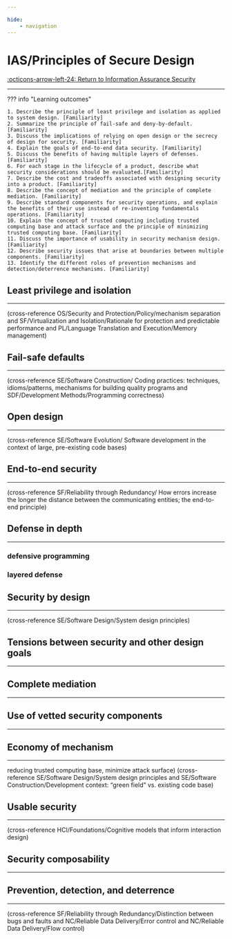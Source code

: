 ```yaml
---

hide:
    - navigation
---
```


# IAS/Principles of Secure Design

[:octicons-arrow-left-24: Return to Information Assurance Security](/Knowledge-Notebook/Information-Assurance-Security/)

---

??? info "Learning outcomes"

    1. Describe the principle of least privilege and isolation as applied to system design. [Familiarity]
    2. Summarize the principle of fail-safe and deny-by-default. [Familiarity]
    3. Discuss the implications of relying on open design or the secrecy of design for security. [Familiarity]
    4. Explain the goals of end-to-end data security. [Familiarity]
    5. Discuss the benefits of having multiple layers of defenses. [Familiarity]
    6. For each stage in the lifecycle of a product, describe what security considerations should be evaluated.[Familiarity]
    7. Describe the cost and tradeoffs associated with designing security into a product. [Familiarity]
    8. Describe the concept of mediation and the principle of complete mediation. [Familiarity]
    9. Describe standard components for security operations, and explain the benefits of their use instead of re-inventing fundamentals operations. [Familiarity]
    10. Explain the concept of trusted computing including trusted computing base and attack surface and the principle of minimizing trusted computing base. [Familiarity]
    11. Discuss the importance of usability in security mechanism design. [Familiarity]
    12. Describe security issues that arise at boundaries between multiple components. [Familiarity]
    13. Identify the different roles of prevention mechanisms and detection/deterrence mechanisms. [Familiarity]

## Least privilege and isolation

---

(cross-reference OS/Security and Protection/Policy/mechanism separation and SF/Virtualization and Isolation/Rationale for protection and predictable performance and PL/Language Translation and Execution/Memory management)

## Fail-safe defaults

---

(cross-reference SE/Software Construction/ Coding practices: techniques, idioms/patterns, mechanisms for building quality programs and SDF/Development Methods/Programming correctness)

## Open design

---

(cross-reference SE/Software Evolution/ Software development in the context of large, pre-existing code bases)

## End-to-end security

---

(cross-reference SF/Reliability through Redundancy/ How errors increase the longer the distance between the communicating entities; the end-to-end principle)

## Defense in depth

---

### defensive programming

### layered defense

## Security by design

---

(cross-reference SE/Software Design/System design principles)

## Tensions between security and other design goals

---

## Complete mediation

---

## Use of vetted security components

---

## Economy of mechanism

---

reducing trusted computing base, minimize attack surface) (cross-reference SE/Software Design/System design principles and SE/Software Construction/Development context: “green field” vs. existing code base)

## Usable security

---

(cross-reference HCI/Foundations/Cognitive models that inform interaction design)

## Security composability

---

## Prevention, detection, and deterrence

---

(cross-reference SF/Reliability through Redundancy/Distinction between bugs and faults and NC/Reliable Data Delivery/Error control and NC/Reliable Data Delivery/Flow control)
